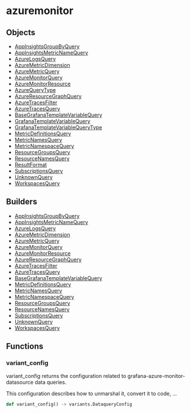 # <span class="badge package-variant-dataquery"></span> azuremonitor

## Objects

 * <span class="badge object-type-class"></span> [AppInsightsGroupByQuery](./object-AppInsightsGroupByQuery.md)
 * <span class="badge object-type-class"></span> [AppInsightsMetricNameQuery](./object-AppInsightsMetricNameQuery.md)
 * <span class="badge object-type-class"></span> [AzureLogsQuery](./object-AzureLogsQuery.md)
 * <span class="badge object-type-class"></span> [AzureMetricDimension](./object-AzureMetricDimension.md)
 * <span class="badge object-type-class"></span> [AzureMetricQuery](./object-AzureMetricQuery.md)
 * <span class="badge object-type-class"></span> [AzureMonitorQuery](./object-AzureMonitorQuery.md)
 * <span class="badge object-type-class"></span> [AzureMonitorResource](./object-AzureMonitorResource.md)
 * <span class="badge object-type-enum"></span> [AzureQueryType](./object-AzureQueryType.md)
 * <span class="badge object-type-class"></span> [AzureResourceGraphQuery](./object-AzureResourceGraphQuery.md)
 * <span class="badge object-type-class"></span> [AzureTracesFilter](./object-AzureTracesFilter.md)
 * <span class="badge object-type-class"></span> [AzureTracesQuery](./object-AzureTracesQuery.md)
 * <span class="badge object-type-class"></span> [BaseGrafanaTemplateVariableQuery](./object-BaseGrafanaTemplateVariableQuery.md)
 * <span class="badge object-type-disjunction"></span> [GrafanaTemplateVariableQuery](./object-GrafanaTemplateVariableQuery.md)
 * <span class="badge object-type-enum"></span> [GrafanaTemplateVariableQueryType](./object-GrafanaTemplateVariableQueryType.md)
 * <span class="badge object-type-class"></span> [MetricDefinitionsQuery](./object-MetricDefinitionsQuery.md)
 * <span class="badge object-type-class"></span> [MetricNamesQuery](./object-MetricNamesQuery.md)
 * <span class="badge object-type-class"></span> [MetricNamespaceQuery](./object-MetricNamespaceQuery.md)
 * <span class="badge object-type-class"></span> [ResourceGroupsQuery](./object-ResourceGroupsQuery.md)
 * <span class="badge object-type-class"></span> [ResourceNamesQuery](./object-ResourceNamesQuery.md)
 * <span class="badge object-type-enum"></span> [ResultFormat](./object-ResultFormat.md)
 * <span class="badge object-type-class"></span> [SubscriptionsQuery](./object-SubscriptionsQuery.md)
 * <span class="badge object-type-class"></span> [UnknownQuery](./object-UnknownQuery.md)
 * <span class="badge object-type-class"></span> [WorkspacesQuery](./object-WorkspacesQuery.md)
## Builders

 * <span class="badge builder"></span> [AppInsightsGroupByQuery](./builder-AppInsightsGroupByQuery.md)
 * <span class="badge builder"></span> [AppInsightsMetricNameQuery](./builder-AppInsightsMetricNameQuery.md)
 * <span class="badge builder"></span> [AzureLogsQuery](./builder-AzureLogsQuery.md)
 * <span class="badge builder"></span> [AzureMetricDimension](./builder-AzureMetricDimension.md)
 * <span class="badge builder"></span> [AzureMetricQuery](./builder-AzureMetricQuery.md)
 * <span class="badge builder"></span> [AzureMonitorQuery](./builder-AzureMonitorQuery.md)
 * <span class="badge builder"></span> [AzureMonitorResource](./builder-AzureMonitorResource.md)
 * <span class="badge builder"></span> [AzureResourceGraphQuery](./builder-AzureResourceGraphQuery.md)
 * <span class="badge builder"></span> [AzureTracesFilter](./builder-AzureTracesFilter.md)
 * <span class="badge builder"></span> [AzureTracesQuery](./builder-AzureTracesQuery.md)
 * <span class="badge builder"></span> [BaseGrafanaTemplateVariableQuery](./builder-BaseGrafanaTemplateVariableQuery.md)
 * <span class="badge builder"></span> [MetricDefinitionsQuery](./builder-MetricDefinitionsQuery.md)
 * <span class="badge builder"></span> [MetricNamesQuery](./builder-MetricNamesQuery.md)
 * <span class="badge builder"></span> [MetricNamespaceQuery](./builder-MetricNamespaceQuery.md)
 * <span class="badge builder"></span> [ResourceGroupsQuery](./builder-ResourceGroupsQuery.md)
 * <span class="badge builder"></span> [ResourceNamesQuery](./builder-ResourceNamesQuery.md)
 * <span class="badge builder"></span> [SubscriptionsQuery](./builder-SubscriptionsQuery.md)
 * <span class="badge builder"></span> [UnknownQuery](./builder-UnknownQuery.md)
 * <span class="badge builder"></span> [WorkspacesQuery](./builder-WorkspacesQuery.md)
## Functions

### <span class="badge function"></span> variant_config

variant_config returns the configuration related to grafana-azure-monitor-datasource data queries.

This configuration describes how to unmarshal it, convert it to code, …

```python
def variant_config() -> variants.DataqueryConfig
```

